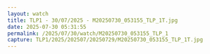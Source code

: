 ```yaml
---
layout: watch
title: TLP1 - 30/07/2025 - M20250730_053155_TLP_1T.jpg
date: 2025-07-30 05:31:55
permalink: /2025/07/30/watch/M20250730_053155_TLP_1
capture: TLP1/2025/202507/20250729/M20250730_053155_TLP_1T.jpg
---
```

